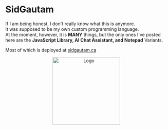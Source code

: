 # SidGautam
If I am being honest, I don't really know what this is anymore. <br>
It was supposed to be my own custom programming language. <br>
At the moment, however, it is **MANY** things, but the only ones I've posted here are the **JavaScript Library, AI Chat Assistant, and Notepad** Variants.

Most of which is deployed at [sidgautam.ca](https://www.sidgautam.ca/)
<div style="text-align:center;"> <img src="https://github.com/GautamBatta73/SidGautam/blob/main/Logo/SidGautam.png" alt="Logo" style="width:15em;"> </div>
